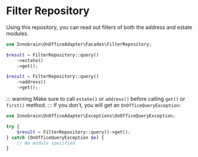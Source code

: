 # Filter Repository

Using this repository, you can read out filters of both the address and estate modules.

```php
use Innobrain\OnOfficeAdapter\Facades\FilterRepository;

$result = FilterRepository::query()
    ->estate()
    ->get();

$result = FilterRepository::query()
    ->address()
    ->get();

```

::: warning
Make sure to call `estate()` or `address()` before calling `get()` or `first()` method.
:::
If you don't, you will get an `OnOfficeQueryException`:
```php
use Innobrain\OnOfficeAdapter\Exceptions\OnOfficeQueryException;

try {
    $result = FilterRepository::query()->get();
} catch (OnOfficeQueryException $e) {
    // No module specified
}
```

